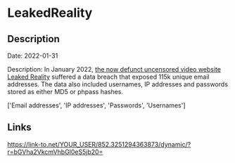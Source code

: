 # LeakedReality

## Description

Date: 2022-01-31

Description:
In January 2022, <a href="https://twitter.com/LeakedReality/status/1531953947216338945" target="_blank" rel="noopener">the now defunct uncensored video website Leaked Reality</a> suffered a data breach that exposed 115k unique email addresses. The data also included usernames, IP addresses and passwords stored as either MD5 or phpass hashes.


['Email addresses', 'IP addresses', 'Passwords', 'Usernames']

## Links

https://link-to.net/YOUR_USER/852.3251294363873/dynamic/?r=bGVha2VkcmVhbGl0eS5jb20=